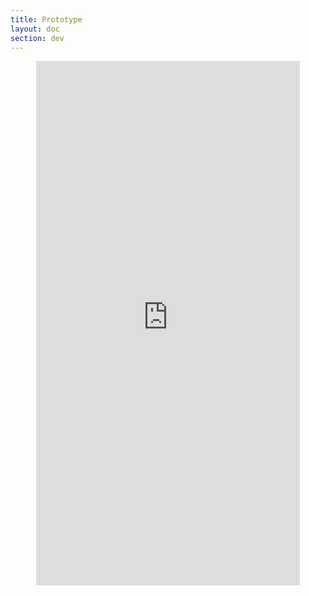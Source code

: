 ```yaml
---
title: Prototype
layout: doc
section: dev
---
```

<p align="center"><iframe src="https://mockingbot.com/app/XkEE6rDYbXQvGZ9nLd5nJZtzjVFG36V/embed" width="422" height="839" allowTransparency="true" frameborder="0"></iframe></p>